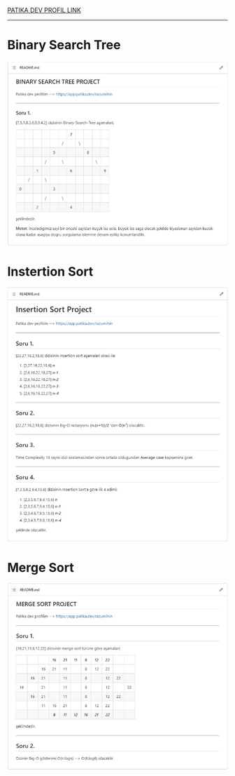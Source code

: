 [PATIKA DEV PROFIL LINK](https://app.patika.dev/razumihin)

---

# Binary Search Tree

![Proje Görseli](/Binary%20Search%20Tree/Binary%20Search%20Tree%20Project.jpg)

# Instertion Sort

![Proje Görseli](/Insertion%20Sort/Insertion%20Sort%20Project.jpg)

# Merge Sort

![Proje Görseli](/Merge%20Sort/Merge%20Sort%20Project.jpg)

